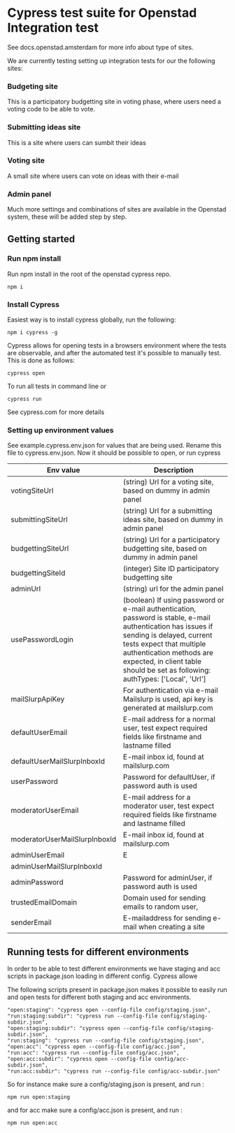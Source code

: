 # Cypress test suite for Openstad Integration test

See docs.openstad.amsterdam for more info about type of sites.

We are currently testing setting up integration tests for our the following sites:

### Budgeting site
This is a participatory budgetting site in voting phase, where users need a voting code to be able to vote.

### Submitting ideas site
This is a site where users can sumbit their ideas

### Voting site
A small site where users can vote on ideas with their e-mail

### Admin panel
Much more settings and combinations of sites are available in the Openstad system, these will be added step by step.

## Getting started

### Run npm install

Run npm install in the root of the openstad cypress repo.
```
npm i
```

### Install Cypress
Easiest way is to install cypress globally, run the following:

```
npm i cypress -g
```

Cypress allows for opening tests in a browsers environment where the tests are observable, and after the automated test it's possible to manually test. This is done as follows:

```
cypress open
```

To run all tests in command line or
```
cypress run
```

See cypress.com for more details

### Setting up environment values
See example.cypress.env.json for values that are being used. Rename this file to cypress.env.json.
Now it should be possible to open, or run cypress

| Env value  | Description |
|---|---|
| votingSiteUrl | (string) Url for a voting site, based on dummy in admin panel  |
| submittingSiteUrl  | (string) Url for a submitting ideas site, based on dummy in admin panel   |
| budgettingSiteUrl  | (string) Url for a participatory budgetting  site, based on dummy in admin panel    |
| budgettingSiteId  |  (integer) Site ID participatory budgetting  site  |
| adminUrl  | (string) url for the admin panel |
| usePasswordLogin  | (boolean) If using password or e-mail authentication, password is stable, e-mail authentication has issues if sending is delayed, current tests expect that multiple authentication methods are expected, in client table should be set as following: authTypes: ['Local', 'Url'] |
| mailSlurpApiKey  | For authentication via e-mail Mailslurp is used, api key is generated at mailslurp.com  |
| defaultUserEmail  | E-mail address for a normal user, test expect required fields like firstname and lastname filled  |
| defaultUserMailSlurpInboxId  | E-mail inbox id, found at mailslurp.com  |
| userPassword  | Password for defaultUser, if password auth is used  |
| moderatorUserEmail  |   E-mail address for a moderator user, test expect required fields like firstname and lastname filled  |
| moderatorUserMailSlurpInboxId  | E-mail inbox id, found at mailslurp.com |
| adminUserEmail  | E  |
| adminUserMailSlurpInboxId  |   |
| adminPassword  | Password for adminUser, if password auth is used   |
| trustedEmailDomain  | Domain used for sending emails to random user,   |
| senderEmail  | E-mailaddress for sending e-mail when creating a site  |

## Running tests for different environments
In order to be able to test different environments we have staging and acc scripts in package.json loading in different config.
Cypress allowe

The following scripts present in package.json makes it possible to easily run and open tests for different both staging and acc environments.

```
"open:staging": "cypress open --config-file config/staging.json",
"run:staging:subdir": "cypress run --config-file config/staging-subdir.json",
"open:staging:subdir": "cypress open --config-file config/staging-subdir.json",
"run:staging": "cypress run --config-file config/staging.json",
"open:acc": "cypress open --config-file config/acc.json",
"run:acc": "cypress run --config-file config/acc.json",
"open:acc:subdir": "cypress open --config-file config/acc-subdir.json",
"run:acc:subdir": "cypress run --config-file config/acc-subdir.json"
```

So for instance make sure a config/staging.json is present, and run :
```
npm run open:staging
```
and for acc  make sure a config/acc.json is present, and run :
```
npm run open:acc
```
